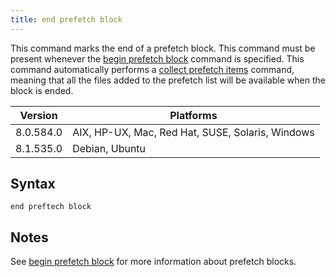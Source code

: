 ```yaml
---
title: end prefetch block
---
```


This command marks the end of a prefetch block. This command must be present
whenever the [begin prefetch block](./begin-prefetch-block.html) command is
specified. This command automatically performs a
[collect prefetch items](./collect-prefetch-items.html) command, meaning that
all the files added to the prefetch list will be available when the block is
ended.

Version | Platforms
--- | ---
8.0.584.0 | AIX, HP-UX, Mac, Red Hat, SUSE, Solaris, Windows
8.1.535.0 | Debian, Ubuntu

## Syntax

    end preftech block

## Notes

See [begin prefetch block](./begin-prefetch-block.html) for more information
about prefetch blocks.
